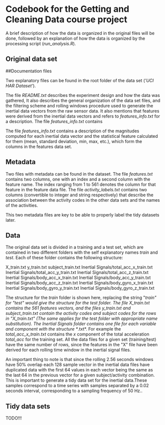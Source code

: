 Codebook for the Getting and Cleaning Data course project
=========================================================

A brief description of how the data is organized in the original files will be
done, followed by an explanation of how the data is organized by the processing
script (*run_analysis.R*).

Original data set
-----------------

##Documentation files

Two explanatory files can be found in the root folder of the data set 
(*'UCI HAR Dataset'*). 

The file *README.txt* describes the experiment design 
and how the data was gathered, It also describes the general organization of 
the data set files, and the filtering scheme and rolling windows procedure used 
to generate the inertial data vectors from the raw sensor data. It also mentions
that features were derived from the inertial data vectors and refers to
*features_info.txt* for a description. The file *features_info.txt* contains
 
The file *features_info.txt* contains a description of the magnitudes computed
for each inertial data vector and the statistical feature calculated for them 
(mean, standard deviation, min, max, etc.), which form the columns in the 
features data set.

## Metadata

Two files with metadata can be found in the dataset. The file *features.txt*
contains two columns, one with an index and a second column with the feature
name. The index ranging from 1 to 561 denotes the column for that feature in
the feature data file. The file *activity_labels.txt* contains two columns
(convertible to integer and string respectively) that describe the association
between the activity codes in the other data sets and the names of the
activities.

This two metadata files are key to be able to properly label the tidy datasets 
later.

## Data

The original data set is divided in a training and a test set, which are
contained in two different folders with the self explanatory names *train* and
*test*. Each of these folder contains the following structure:

X_train.txt
y_train.txt
subject_train.txt
Inertial Signals/total_acc_x_train.txt
Inertial Signals/total_acc_y_train.txt
Inertial Signals/total_acc_z_train.txt
Inertial Signals/body_acc_x_train.txt
Inertial Signals/body_acc_y_train.txt
Inertial Signals/body_acc_z_train.txt
Inertial Signals/body_gyro_x_train.txt
Inertial Signals/body_gyro_y_train.txt
Inertial Signals/body_gyro_z_train.txt

The structure for the *train* folder is shown here, replacing the string 
"_train" for "_test" would give the structure for the *test* folder. The file
*X_train.txt* contains the 561 features vectors, and the files *y_train.txt* and
*subject_train.txt* contain the activity codes and subject codes for the rows in
"X_train.txt" (The same applies for the *test* folder with appropriate name
substitution). The *Inertial Signals* folder contains one file for each 
variable and component with the structure *<variable>_<component>_<set>.txt*.
For example the *total_acc_x_train.txt* contains the *x* component of the total 
acceleration *total_acc* for the training set. All the data files for a given
set (training/test) have the same number of rows, since the features in the "X"
file have been derived for each rolling time window in the inertial signal 
files.

An important thing to note is that since the rolling 2.56 seconds windows have 
50% overlap each 128 sample vector in the inertial data files have duplicated 
data with the first 64 values in each vector being the same as the last 64 in 
the previous vector for a given subject/activity combination. This is important 
to generate a tidy data set for the inertial data.These samples correspond to a 
time series with samples separated by a 0.02 seconds interval, corresponding to
a sampling frequency of 50 Hz..

Tidy data sets
--------------

TODO!!!
